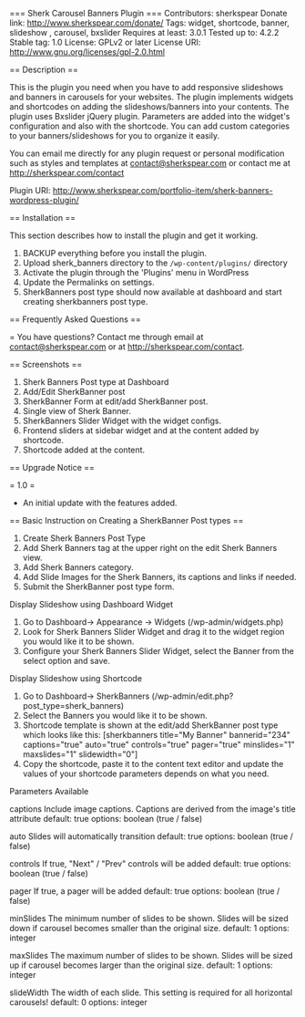 === Sherk Carousel Banners Plugin ===
Contributors: sherkspear
Donate link: http://www.sherkspear.com/donate/
Tags: widget, shortcode, banner, slideshow , carousel, bxslider
Requires at least: 3.0.1
Tested up to: 4.2.2
Stable tag: 1.0
License: GPLv2 or later
License URI: http://www.gnu.org/licenses/gpl-2.0.html



== Description ==

This is the plugin you need when you have to add responsive slideshows and banners in carousels for your websites. 
The plugin implements widgets and shortcodes on adding the slideshows/banners into your contents. 
The plugin uses Bxslider jQuery plugin. Parameters are added into the widget's configuration and also with the shortcode. 
You can add custom categories to your banners/slideshows for you to organize it easily.

You can email me directly for any plugin request or personal modification such as styles and templates at contact@sherkspear.com or contact me at http://sherkspear.com/contact


Plugin URI: http://www.sherkspear.com/portfolio-item/sherk-banners-wordpress-plugin/


== Installation ==

This section describes how to install the plugin and get it working.

1. BACKUP everything before you install the plugin.
2. Upload sherk_banners directory to the `/wp-content/plugins/` directory
3. Activate the plugin through the 'Plugins' menu in WordPress
4. Update the Permalinks on settings.
5. SherkBanners post type should now available at dashboard and start creating sherkbanners post type.

== Frequently Asked Questions ==

= You have questions?
Contact me through email at contact@sherkspear.com or at http://sherkspear.com/contact.




== Screenshots ==

1. Sherk Banners  Post type at Dashboard
2. Add/Edit SherkBanner post
3. SherkBanner Form at edit/add SherkBanner post.
4. Single view of Sherk Banner.
5. SherkBanners Slider Widget with the widget configs.
6. Frontend sliders at sidebar widget and at the content added by shortcode.
7. Shortcode added at the content.

== Upgrade Notice ==

= 1.0 =
* An initial update with the features added.


== Basic Instruction on Creating a SherkBanner Post types ==

1. Create Sherk Banners  Post Type
2. Add Sherk Banners  tag at the upper right on the edit Sherk Banners  view.
3. Add Sherk Banners  category.
4. Add Slide Images for the Sherk Banners, its captions and links if needed.
5. Submit the SherkBanner post type form.


Display Slideshow using Dashboard Widget
1. Go to Dashboard-> Appearance -> Widgets (/wp-admin/widgets.php)
2. Look for Sherk Banners Slider Widget and drag it to the widget region you would like it to be shown.
3. Configure your Sherk Banners Slider Widget, select the Banner from the select option and save.

Display Slideshow using Shortcode
1. Go to Dashboard-> SherkBanners (/wp-admin/edit.php?post_type=sherk_banners)
2. Select the Banners you would like it to be shown.
3. Shortcode template is shown at the edit/add SherkBanner post type which looks like this:
[sherkbanners title="My Banner" bannerid="234" captions="true" auto="true" controls="true" pager="true" minslides="1" maxslides="1" slidewidth="0"]
4. Copy the shortcode, paste it to the content text editor and update the values of your shortcode parameters depends on what you need.

Parameters Available

captions
Include image captions. Captions are derived from the image's title attribute
default: true
options: boolean (true / false)

auto
Slides will automatically transition
default: true
options: boolean (true / false)

controls
If true, "Next" / "Prev" controls will be added
default: true
options: boolean (true / false)

pager
If true, a pager will be added
default: true
options: boolean (true / false)

minSlides
The minimum number of slides to be shown. Slides will be sized down if carousel becomes smaller than the original size.
default: 1
options: integer

maxSlides
The maximum number of slides to be shown. Slides will be sized up if carousel becomes larger than the original size.
default: 1
options: integer

slideWidth
The width of each slide. This setting is required for all horizontal carousels!
default: 0
options: integer